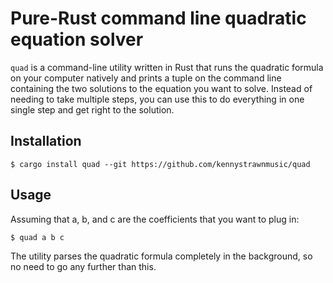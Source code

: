 # Pure-Rust command line quadratic equation solver

`quad` is a command-line utility written in Rust that runs the quadratic formula on your computer natively and prints a tuple on the command line containing the two solutions to the equation you want to solve. Instead of needing to take multiple steps, you can use this to do everything in one single step and get right to the solution.

## Installation

```
$ cargo install quad --git https://github.com/kennystrawnmusic/quad
```

## Usage
Assuming that a, b, and c are the coefficients that you want to plug in:
```
$ quad a b c
```
The utility parses the quadratic formula completely in the background, so no need to go any further than this.